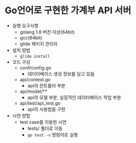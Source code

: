 # Go언어로 구현한 가계부 API 서버

* 실행 요구사항
    * golang 1.8 버전 이상(64bit)
    * gcc(64bit)
    * glide 패키지 관리자
* 설치 방법
  * `glide install`
* 코드 구성
    * conf/config.go
        * 데이터베이스 생성 정보를 담고 있음
    * api/context.go
        * api의 컨트롤러 부분
    * api/model/**
        * api의 모델 부분, 실질적인 데이터베이스 작업 부분
    * api/test/api_test.go
        * api의 사용법을 구현
* 시연 방법
    * test case를 이용한 시연
        * tests/ 폴더로 이동
        * `go test -v` 명령어로 실행


